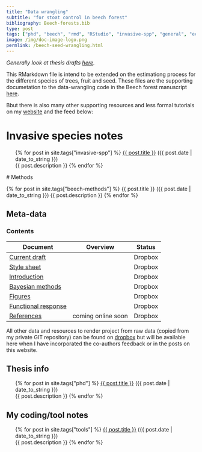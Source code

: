 ```yaml
---
title: "Data wrangling"
subtitle: "for stoat control in beech forest"
bibliography: Beech-forests.bib
type: post
tags: ["phd", "beech", "rmd", "RStudio", "invasive-spp", "general", "ecology", "thesis"]
image: /img/doc-image-logo.png
permlink: /beech-seed-wrangling.html
---
```


*Generally look at thesis drafts [here]("https://www.ssnhub.com/").*

This RMarkdown file is intend to be extended on the estimationg process for the different species of trees, fruit and seed. These files are the supporting documetation to the data-wrangling code in the Beech forest manuscript [here]("https://www.ssnhub.com/invasive-species-research.html/").

Bbut there is also many other supporting resources and less formal tutorials on my [website](https://www.ssnhub.com) and the feed below:

# Invasive species notes

<div class="post">
<ul>
{% for post in site.tags["invasive-spp"] %}
  <a href="{{ post.url }}">{{ post.title }}</a> ({{ post.date | date_to_string }})<br>
    {{ post.description }}
{% endfor %}
</ul>
</div>
# Methods

{% for post in site.tags["beech-methods"] %}
  {{ post.title }} ({{ post.date | date_to_string }})
    {{ post.description }}
{% endfor %}

## Meta-data

### Contents

| Document                                                     | Overview           | Status  |
| ------------------------------------------------------------ | ------------------ | ------- |
| [Current draft](https://www.dropbox.com/home/phd-drafts-anthony/beech-forest-dynamics/drafts/Davidson_2019_BeechForest.html) |                    | Dropbox |
| [Style sheet](https://www.dropbox.com/home/phd-drafts-anthony/beech-forest-dynamics/Styles_manual_sheet.md/) |                    | Dropbox |
| [Introduction](https://www.dropbox.com/sh/5h4mp67p7u6t1lj/AAAQVKS4qnvu2oQLu53JQUofa?dl=0) |                    | Dropbox |
| [Bayesian methods](https://www.dropbox.com/home/phd-drafts-anthony/beech-forest-dynamics/A1_full_bayesian_model.pdf) |                    | Dropbox |
| [Figures](https://www.dropbox.com/home/phd-drafts-anthony/beech-forest-dynamics/figs) |                    | Dropbox |
| [Functional response](https://www.dropbox.com/home/phd-drafts-anthony/beech-forest-dynamics/Davidson_2019_BeechForest_Appendix.pdf) |                    | Dropbox |
| [References]()                                               | coming online soon | Dropbox |

All other data and resources to render project from raw data (copied from my private GIT repository) can be found on [dropbox](https://www.dropbox.com/home/phd-drafts-anthony) but will be available here when I have incorporated the co-authors feedback or in the posts on this website.

## Thesis info

<div class="post">
<ul>
{% for post in site.tags["phd"] %}
  <a href="{{ post.url }}">{{ post.title }}</a> ({{ post.date | date_to_string }})<br>
    {{ post.description }}
{% endfor %}
</ul>
</div>

## My coding/tool notes

<div class="post">
<ul>
{% for post in site.tags["tools"] %}
  <a href="{{ post.url }}">{{ post.title }}</a> ({{ post.date | date_to_string }})<br>
    {{ post.description }}
{% endfor %}
</ul>
</div>